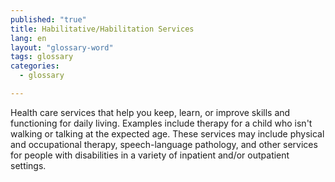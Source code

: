 ```yaml
---
published: "true"
title: Habilitative/Habilitation Services
lang: en
layout: "glossary-word"
tags: glossary
categories: 
  - glossary

---
```


Health care services that help you keep, learn, or improve skills and functioning for daily living. Examples include therapy for a child who isn't walking or talking at the expected age. These services may include physical and occupational therapy, speech-language pathology, and other services for people with disabilities in a variety of inpatient and/or outpatient settings.
